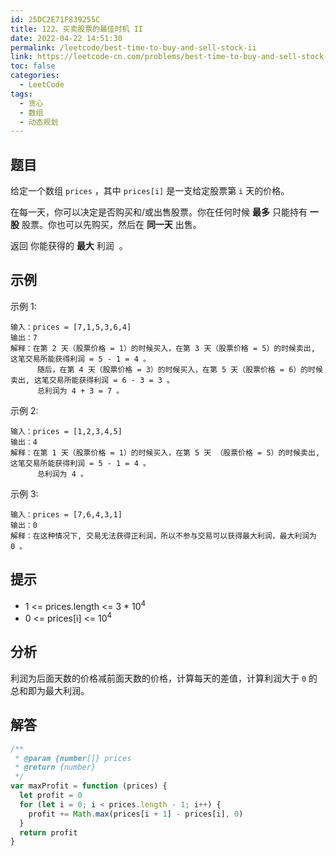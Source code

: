 ```yaml
---
id: 25DC2E71F839255C
title: 122、买卖股票的最佳时机 II
date: 2022-04-22 14:51:30
permalink: /leetcode/best-time-to-buy-and-sell-stock-ii
link: https://leetcode-cn.com/problems/best-time-to-buy-and-sell-stock-ii
toc: false
categories:
  - LeetCode
tags:
  - 贪心
  - 数组
  - 动态规划
---
```


<Level type='medium'/>

## 题目

给定一个数组 `prices` ，其中 `prices[i]` 是一支给定股票第 `i` 天的价格。

在每一天，你可以决定是否购买和/或出售股票。你在任何时候 **最多** 只能持有 **一股** 股票。你也可以先购买，然后在 **同一天** 出售。

返回 你能获得的 **最大** 利润  。

## 示例

示例 1:

```text
输入：prices = [7,1,5,3,6,4]
输出：7
解释：在第 2 天（股票价格 = 1）的时候买入，在第 3 天（股票价格 = 5）的时候卖出, 这笔交易所能获得利润 = 5 - 1 = 4 。
      随后，在第 4 天（股票价格 = 3）的时候买入，在第 5 天（股票价格 = 6）的时候卖出, 这笔交易所能获得利润 = 6 - 3 = 3 。
      总利润为 4 + 3 = 7 。
```

示例 2:

```text
输入：prices = [1,2,3,4,5]
输出：4
解释：在第 1 天（股票价格 = 1）的时候买入，在第 5 天 （股票价格 = 5）的时候卖出, 这笔交易所能获得利润 = 5 - 1 = 4 。
      总利润为 4 。
```

示例 3:

```text
输入：prices = [7,6,4,3,1]
输出：0
解释：在这种情况下, 交易无法获得正利润，所以不参与交易可以获得最大利润，最大利润为 0 。
```

## 提示

- 1 <= prices.length <= 3 \* 10<sup>4</sup>
- 0 <= prices[i] <= 10<sup>4</sup>

## 分析

利润为后面天数的价格减前面天数的价格，计算每天的差值，计算利润大于 `0` 的总和即为最大利润。

## 解答

```javascript
/**
 * @param {number[]} prices
 * @return {number}
 */
var maxProfit = function (prices) {
  let profit = 0
  for (let i = 0; i < prices.length - 1; i++) {
    profit += Math.max(prices[i + 1] - prices[i], 0)
  }
  return profit
}
```
